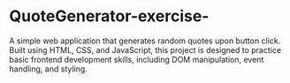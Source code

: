# QuoteGenerator-exercise-
A simple web application that generates random quotes upon button click. Built using HTML, CSS, and JavaScript, this project is designed to practice basic frontend development skills, including DOM manipulation, event handling, and styling.
